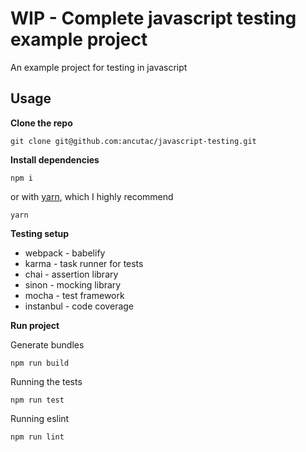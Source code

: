 # WIP - Complete javascript testing example project
An example project for testing in javascript

## Usage

**Clone the repo**
```
git clone git@github.com:ancutac/javascript-testing.git
```

**Install dependencies**
```
npm i
```
or with [yarn](https://yarnpkg.com/), which I highly recommend
```
yarn
```
**Testing setup**
* webpack - babelify
* karma - task runner for tests
* chai - assertion library
* sinon - mocking library 
* mocha - test framework
* instanbul - code coverage

**Run project**

Generate bundles
```
npm run build
```

Running the tests
```
npm run test
```

Running eslint
```
npm run lint
```
